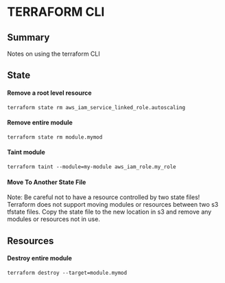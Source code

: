 # TERRAFORM CLI

## Summary

Notes on using the terraform CLI

## State

#### Remove a root level resource

```console
terraform state rm aws_iam_service_linked_role.autoscaling
```

#### Remove entire module

```console
terraform state rm module.mymod
```

#### Taint module

```console
terraform taint --module=my-module aws_iam_role.my_role
```

#### Move To Another State File

Note: Be careful not to have a resource controlled by two state files!
Terraform does not support moving modules or resources between two s3 tfstate
files. Copy the state file to the new location in s3 and remove any modules
or resources not in use.

## Resources

#### Destroy entire module

```console
terraform destroy --target=module.mymod
```
